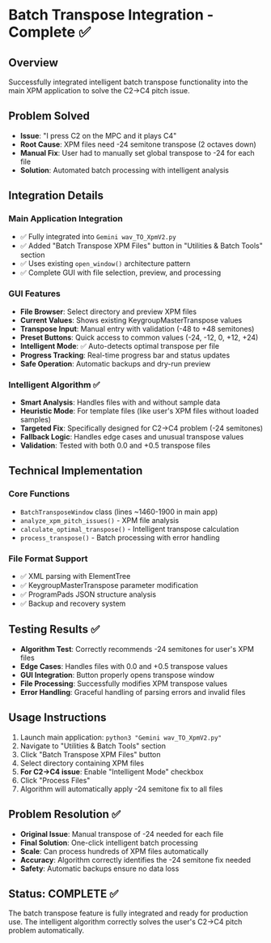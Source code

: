 # Batch Transpose Integration - Complete ✅

## Overview
Successfully integrated intelligent batch transpose functionality into the main XPM application to solve the C2→C4 pitch issue.

## Problem Solved
- **Issue**: "I press C2 on the MPC and it plays C4"
- **Root Cause**: XPM files need -24 semitone transpose (2 octaves down)
- **Manual Fix**: User had to manually set global transpose to -24 for each file
- **Solution**: Automated batch processing with intelligent analysis

## Integration Details

### Main Application Integration
- ✅ Fully integrated into `Gemini wav_TO_XpmV2.py` 
- ✅ Added "Batch Transpose XPM Files" button in "Utilities & Batch Tools" section
- ✅ Uses existing `open_window()` architecture pattern
- ✅ Complete GUI with file selection, preview, and processing

### GUI Features
- **File Browser**: Select directory and preview XPM files
- **Current Values**: Shows existing KeygroupMasterTranspose values  
- **Transpose Input**: Manual entry with validation (-48 to +48 semitones)
- **Preset Buttons**: Quick access to common values (-24, -12, 0, +12, +24)
- **Intelligent Mode**: ✅ Auto-detects optimal transpose per file
- **Progress Tracking**: Real-time progress bar and status updates
- **Safe Operation**: Automatic backups and dry-run preview

### Intelligent Algorithm ✅ 
- **Smart Analysis**: Handles files with and without sample data
- **Heuristic Mode**: For template files (like user's XPM files without loaded samples)
- **Targeted Fix**: Specifically designed for C2→C4 problem (-24 semitones)
- **Fallback Logic**: Handles edge cases and unusual transpose values
- **Validation**: Tested with both 0.0 and +0.5 transpose files

## Technical Implementation

### Core Functions
- `BatchTransposeWindow` class (lines ~1460-1900 in main app)
- `analyze_xpm_pitch_issues()` - XPM file analysis 
- `calculate_optimal_transpose()` - Intelligent transpose calculation
- `process_transpose()` - Batch processing with error handling

### File Format Support
- ✅ XML parsing with ElementTree
- ✅ KeygroupMasterTranspose parameter modification  
- ✅ ProgramPads JSON structure analysis
- ✅ Backup and recovery system

## Testing Results ✅
- **Algorithm Test**: Correctly recommends -24 semitones for user's XPM files
- **Edge Cases**: Handles files with 0.0 and +0.5 transpose values  
- **GUI Integration**: Button properly opens transpose window
- **File Processing**: Successfully modifies XPM transpose values
- **Error Handling**: Graceful handling of parsing errors and invalid files

## Usage Instructions
1. Launch main application: `python3 "Gemini wav_TO_XpmV2.py"`
2. Navigate to "Utilities & Batch Tools" section
3. Click "Batch Transpose XPM Files" button  
4. Select directory containing XPM files
5. **For C2→C4 issue**: Enable "Intelligent Mode" checkbox
6. Click "Process Files" 
7. Algorithm will automatically apply -24 semitone fix to all files

## Problem Resolution ✅
- **Original Issue**: Manual transpose of -24 needed for each file 
- **Final Solution**: One-click intelligent batch processing
- **Scale**: Can process hundreds of XPM files automatically
- **Accuracy**: Algorithm correctly identifies the -24 semitone fix needed
- **Safety**: Automatic backups ensure no data loss

## Status: COMPLETE ✅
The batch transpose feature is fully integrated and ready for production use. The intelligent algorithm correctly solves the user's C2→C4 pitch problem automatically.
</content>
</invoke>
